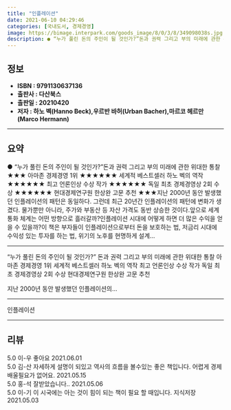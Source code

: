 ```yaml
---
title: "인플레이션"
date: 2021-06-10 04:29:46
categories: [국내도서, 경제경영]
image: https://bimage.interpark.com/goods_image/8/0/3/8/349098038s.jpg
description: ● “누가 풀린 돈의 주인이 될 것인가?”돈과 권력 그리고 부의 미래에 관한 위대한 통찰★★★ 아마존 경제경영 1위 ★★★★★★ 세계적 베스트셀러 하노 벡의 역작 ★★★★★★ 최고 언론인상 수상 작가 ★★★★★★ 독일 최초 경제경영상 2회 수상 ★★★★★★ 현대경제연구원 한상완 고문
---
```


## **정보**

- **ISBN : 9791130637136**
- **출판사 : 다산북스**
- **출판일 : 20210420**
- **저자 : 하노 벡(Hanno Beck),우르반 바허(Urban Bacher),마르코 헤르만(Marco Hermann)**

------



## **요약**

●  “누가 풀린 돈의 주인이 될 것인가?”돈과 권력 그리고 부의 미래에 관한 위대한 통찰★★★ 아마존 경제경영 1위 ★★★★★★ 세계적 베스트셀러 하노 벡의 역작 ★★★★★★ 최고 언론인상 수상 작가 ★★★★★★ 독일 최초 경제경영상 2회 수상 ★★★★★★ 현대경제연구원 한상완 고문 추천 ★★★지난 2000년 동안 발생했던 인플레이션의 패턴은 동일하다. 그런데 최근 20년간 인플레이션의 패턴에 변화가 생겼다. 물가뿐만 아니라, 주가와 부동산 등 자산 가격도 동반 상승한 것이다.앞으로 세계 통화 체계는 어떤 방향으로 흘러갈까?인플레이션 시대에 어떻게 하면 더 많은 수익을 얻을 수 있을까?이 책은 부자들이 인플레이션으로부터 돈을 보호하는 법, 저금리 시대에 수익성 있는 투자를 하는 법, 위기의 노후를 현명하게 설계...

------

“누가 풀린 돈의 주인이 될 것인가?”
돈과 권력 그리고 부의 미래에 관한 위대한 통찰 아마존 경제경영 1위 
 세계적 베스트셀러 하노 벡의 역작 
 최고 언론인상 수상 작가 
 독일 최초 경제경영상 2회 수상 
 현대경제연구원 한상완 고문 추천 

지난 2000년 동안 발생했던 인플레이션의... 

------


인플레이션 

------


## **리뷰** 

5.0 이-우 좋아요 2021.06.01 <br/>5.0 김-산 자세하게 설명이 되있고 역사의 흐름을 볼수있는 좋은 책입니다. 어렵게 경제 배울필요가 없어요. 2021.05.15 <br/>5.0 홍-석 잘받았습니다.. 2021.05.06 <br/>5.0 이-기 이 시국에는 아는 것이 힘이 되는 책이 필요 할 때입니다. 지식저장 2021.05.03 <br/>